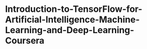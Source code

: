 # Introduction-to-TensorFlow-for-Artificial-Intelligence-Machine-Learning-and-Deep-Learning-Coursera